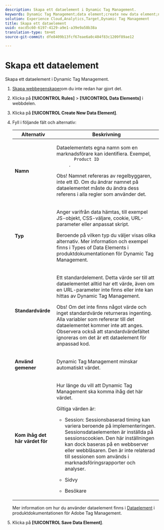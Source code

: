 ```yaml
---
description: Skapa ett dataelement i Dynamic Tag Management.
keywords: Dynamic Tag Management;data element;create new data element;name;type;default value;force lowercase value;remember this value for
solution: Experience Cloud,Analytics,Target,Dynamic Tag Management
title: Skapa ett dataelement
uuid: eacd5c60-6197-4129-a9e1-a39e9a58b38a
translation-type: tm+mt
source-git-commit: dfe8409b13fcf67eae6a0c404f83c1209f89ae12

---
```



# Skapa ett dataelement

Skapa ett dataelement i Dynamic Tag Management.

1. [Skapa webbegenskaper](/help/implement/other/dtm/t-create-web-property.md)om du inte redan har gjort det.
1. Klicka på **[!UICONTROL Rules]** > **[!UICONTROL Data Elements]** i webbdelen.
1. Klicka på **[!UICONTROL Create New Data Element]**.
1. Fyll i följande fält och alternativ:

   <table id="choicetable_681F7D5B86534FF0B6DB67E117B8E381"> 
    <thead class="chhead sthead"> 
      <th class="choptionhd"> Alternativ</th> 
      <th class="chdeschd"> Beskrivning</th> 
    </thead> 
    <tr class="chrow strow"> 
      <td class="choption"><strong>Namn</strong></td> 
      <td class="chdesc stentry"> <p>Dataelementets egna namn som en marknadsförare kan identifiera. Exempel, 
        <code>
          Product ID
        </code>. </p> <p> <p>Obs!  Namnet refereras av regelbyggaren, inte ett ID. Om du ändrar namnet på dataelementet måste du ändra dess referens i alla regler som använder det. </p> </p> </td> 
    </tr> 
    <tr class="chrow strow"> 
      <td class="choption"><strong>Typ</strong></td> 
      <td class="chdesc stentry"> <p> Anger varifrån data hämtas, till exempel JS-objekt, CSS-väljare, cookie, URL-parameter eller anpassat skript. </p> <p>Beroende på vilken typ du väljer visas olika alternativ. Mer information och exempel finns i Types of Data Elements <a href="https://marketing.adobe.com/resources/help/en_US/dtm/data_elements.html"></a> i produktdokumentationen för Dynamic Tag Management. </p> </td> 
    </tr> 
    <tr class="chrow strow"> 
      <td class="choption"><strong>Standardvärde</strong></td> 
      <td class="chdesc stentry"> <p>Ett standardelement. Detta värde ser till att dataelementet alltid har ett värde, även om en URL-parameter inte finns eller inte kan hittas av Dynamic Tag Management. </p> <p> <p>Obs!  Om det inte finns något värde och inget standardvärde returneras ingenting. Alla variabler som refererar till det dataelementet kommer inte att anges. Observera också att standardvärdefältet ignoreras om det är ett dataelement för anpassad kod. </p> </p> </td> 
    </tr> 
    <tr class="chrow strow"> 
      <td class="choption"><strong>Använd gemener</strong></td> 
      <td class="chdesc stentry"> <p>Dynamic Tag Management minskar automatiskt värdet. </p> </td> 
    </tr> 
    <tr class="chrow strow"> 
      <td class="choption"><strong>Kom ihåg det här värdet för</strong></td> 
      <td class="chdesc stentry"> <p>Hur länge du vill att Dynamic Tag Management ska komma ihåg det här värdet. </p> <p> Giltiga värden är: </p> 
      <ul id="ul_52F6CD8FC22942208F3F45492E914104"> 
        <li id="li_32E4366C5B2E46D788CD8478620FE3E0"> <p>Session: Sessionsbaserad timing kan variera beroende på implementeringen. Sessionsdataelementen är inställda på sessionscookien. Den här inställningen kan dock baseras på en webbserver eller webbläsaren. Den är inte relaterad till sessionen som används i marknadsföringsrapporter och analyser. </p> </li> 
        <li id="li_8A944564BF7643E4B21F0EF2394B3FE8"> <p>Sidvy </p> </li> 
        <li id="li_5C8A2F2392FD475AA89DDA7D5B5CF88B"> <p>Besökare </p> </li> 
      </ul> </td> 
    </tr> 
   </table>

   Mer information om hur du använder dataelement finns i [Dataelement](https://marketing.adobe.com/resources/help/en_US/dtm/data_elements.html) i produktdokumentationen för Adobe Tag Management.
1. Klicka på **[!UICONTROL Save Data Element]**.
